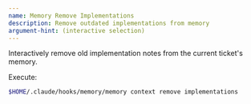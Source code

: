 ```yaml
---
name: Memory Remove Implementations
description: Remove outdated implementations from memory
argument-hint: (interactive selection)
---
```


Interactively remove old implementation notes from the current ticket's memory.

Execute:
```bash
$HOME/.claude/hooks/memory/memory context remove implementations
```
